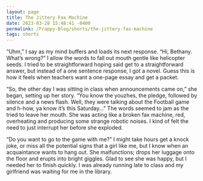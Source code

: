 ```yaml
---
layout: page
title: The Jittery Fax Machine
date: 2023-03-28 15:48:41 -0400
permalink: /Frappy-Blog/shorts/the-jittery-fax-machine
tags: shorts
---
```


“Uhm,” I say as my mind buffers and loads its next response. “Hi, Bethany. What’s wrong?” I allow the words to fall out mouth gentle like helicopter seeds. I tried to be straightforward hoping said get to a straightforward answer, but instead of a one sentence response, I got a novel. Guess this is how it feels when teachers want a one-page essay and get a packet.

“So, the other day I was sitting in class when announcements came on,” she began, setting up her story. “You know the youzhes, the pledge, followed by silence and a news flash. Well, they were talking about the Football game and h-how, ya know it’s this Saturday...” The words seemed to jam as the tried to leave her mouth. She was acting like a broken fax machine, red, overheating and producing some strange robotic noises. I kind of felt the need to just interrupt her before she exploded.

“Do you want to go to the game with me?” I might take hours get a knock joke, or miss all the potential signs that a girl like me, but I know when an acquaintance wants to hang out. She malfunctions; drops her luggage onto the floor and erupts into bright giggles. Glad to see she was happy, but I needed her to finish quickly. I was already running late to class and my girlfriend was waiting for me in the library.
